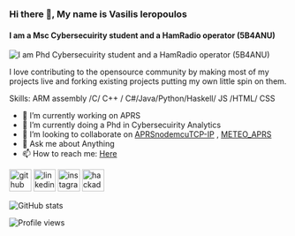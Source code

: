 ### Hi there 👋, My name is Vasilis Ieropoulos
#### I am a Msc Cybersecuirity student and a HamRadio operator (5B4ANU)
![I am Phd Cybersecuirity student and a HamRadio operator (5B4ANU)](https://s3.amazonaws.com/files.qrz.com/u/5b4anu/0_jpeg.jpg)

I love contributing to the opensource community by making most of my projects live and forking existing projects putting my own little spin on them.

Skills: ARM assembly /C/ C++ / C#/Java/Python/Haskell/ JS /HTML/ CSS

- 🔭 I’m currently working on APRS 
- 🌱 I’m currently doing a Phd in Cybersecuirity Analytics
- 👯 I’m looking to collaborate on [APRSnodemcuTCP-IP](https://github.com/Slayingripper/APRSnodemcuTCP-IP) , [METEO_APRS](https://github.com/Slayingripper/METEO_APRS)
- 💬 Ask me about Anything 
- 📫 How to reach me: [Here](https://www.linkedin.com/in/vasilis-ieropoulos-176507138/) 


[<img src='https://cdn.jsdelivr.net/npm/simple-icons@3.0.1/icons/github.svg' alt='github' height='40'>](https://github.com/slayingripper)  [<img src='https://cdn.jsdelivr.net/npm/simple-icons@3.0.1/icons/linkedin.svg' alt='linkedin' height='40'>](https://www.linkedin.com/in/vasilis-ieropoulos-176507138/)  [<img src='https://cdn.jsdelivr.net/npm/simple-icons@3.0.1/icons/instagram.svg' alt='instagram' height='40'>](https://www.instagram.com/billyhollywilly273/)  [<img src='https://cdn.jsdelivr.net/npm/simple-icons@3.0.1/icons/hackaday.svg' alt='hackaday' height='40'>](https://www.qrz.com/db/5B4ANU)  

![GitHub stats](https://github-readme-stats.vercel.app/api?username=slayingripper&show_icons=true)  

![Profile views](https://gpvc.arturio.dev/slayingripper)  
